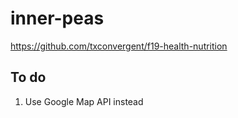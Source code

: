 # inner-peas
https://github.com/txconvergent/f19-health-nutrition

## To do
1. Use Google Map API instead
